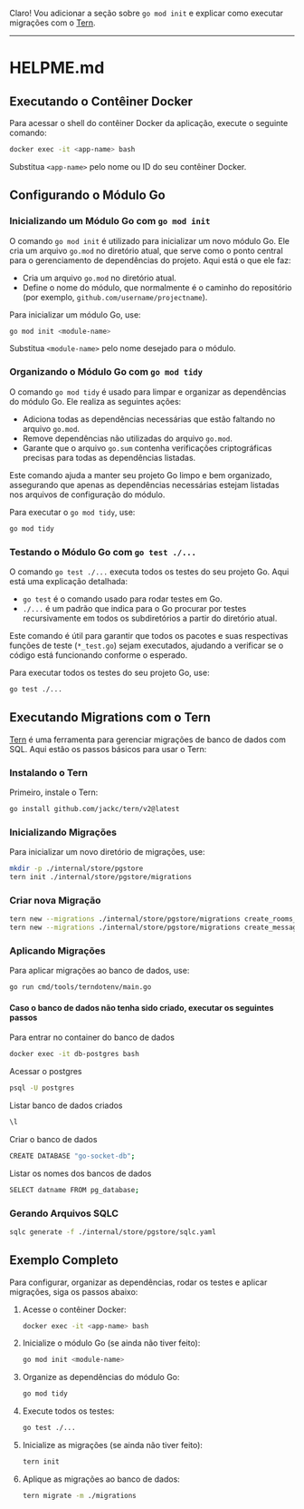 Claro! Vou adicionar a seção sobre `go mod init` e explicar como executar migrações com o [Tern](https://github.com/jackc/tern).

---

# HELPME.md

## Executando o Contêiner Docker

Para acessar o shell do contêiner Docker da aplicação, execute o seguinte comando:

```bash
docker exec -it <app-name> bash
```

Substitua `<app-name>` pelo nome ou ID do seu contêiner Docker.

## Configurando o Módulo Go

### Inicializando um Módulo Go com `go mod init`

O comando `go mod init` é utilizado para inicializar um novo módulo Go. Ele cria um arquivo `go.mod` no diretório atual, que serve como o ponto central para o gerenciamento de dependências do projeto. Aqui está o que ele faz:

-   Cria um arquivo `go.mod` no diretório atual.
-   Define o nome do módulo, que normalmente é o caminho do repositório (por exemplo, `github.com/username/projectname`).

Para inicializar um módulo Go, use:

```bash
go mod init <module-name>
```

Substitua `<module-name>` pelo nome desejado para o módulo.

### Organizando o Módulo Go com `go mod tidy`

O comando `go mod tidy` é usado para limpar e organizar as dependências do módulo Go. Ele realiza as seguintes ações:

-   Adiciona todas as dependências necessárias que estão faltando no arquivo `go.mod`.
-   Remove dependências não utilizadas do arquivo `go.mod`.
-   Garante que o arquivo `go.sum` contenha verificações criptográficas precisas para todas as dependências listadas.

Este comando ajuda a manter seu projeto Go limpo e bem organizado, assegurando que apenas as dependências necessárias estejam listadas nos arquivos de configuração do módulo.

Para executar o `go mod tidy`, use:

```bash
go mod tidy
```

### Testando o Módulo Go com `go test ./...`

O comando `go test ./...` executa todos os testes do seu projeto Go. Aqui está uma explicação detalhada:

-   `go test` é o comando usado para rodar testes em Go.
-   `./...` é um padrão que indica para o Go procurar por testes recursivamente em todos os subdiretórios a partir do diretório atual.

Este comando é útil para garantir que todos os pacotes e suas respectivas funções de teste (`*_test.go`) sejam executados, ajudando a verificar se o código está funcionando conforme o esperado.

Para executar todos os testes do seu projeto Go, use:

```bash
go test ./...
```

## Executando Migrations com o Tern

[Tern](https://github.com/jackc/tern) é uma ferramenta para gerenciar migrações de banco de dados com SQL. Aqui estão os passos básicos para usar o Tern:

### Instalando o Tern

Primeiro, instale o Tern:

```bash
go install github.com/jackc/tern/v2@latest
```

### Inicializando Migrações

Para inicializar um novo diretório de migrações, use:

```bash
mkdir -p ./internal/store/pgstore  
tern init ./internal/store/pgstore/migrations
```

### Criar nova Migração

```bash
tern new --migrations ./internal/store/pgstore/migrations create_rooms_table
tern new --migrations ./internal/store/pgstore/migrations create_messages_table
```

### Aplicando Migrações

Para aplicar migrações ao banco de dados, use:

```bash
go run cmd/tools/terndotenv/main.go
```

#### Caso o banco de dados não tenha sido criado, executar os seguintes passos

Para entrar no container do banco de dados

```bash
docker exec -it db-postgres bash
```

Acessar o postgres

```bash
psql -U postgres
```

Listar banco de dados criados

```bash
\l
```

Criar o banco de dados

```bash
CREATE DATABASE "go-socket-db";
```

Listar os nomes dos bancos de dados

```bash
SELECT datname FROM pg_database;
```

### Gerando Arquivos SQLC

```bash
sqlc generate -f ./internal/store/pgstore/sqlc.yaml 
```

## Exemplo Completo

Para configurar, organizar as dependências, rodar os testes e aplicar migrações, siga os passos abaixo:

1. Acesse o contêiner Docker:

    ```bash
    docker exec -it <app-name> bash
    ```

2. Inicialize o módulo Go (se ainda não tiver feito):

    ```bash
    go mod init <module-name>
    ```

3. Organize as dependências do módulo Go:

    ```bash
    go mod tidy
    ```

4. Execute todos os testes:

    ```bash
    go test ./...
    ```

5. Inicialize as migrações (se ainda não tiver feito):

    ```bash
    tern init
    ```

6. Aplique as migrações ao banco de dados:

    ```bash
    tern migrate -m ./migrations
    ```
